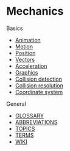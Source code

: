 # Mechanics

Basics
- [Animation](./animation.md)
- [Motion](./motion.md)
- [Position](./position.md)
- [Vectors](./vectors-in-graphics.md)
- [Acceleration](./acceleration.md)
- [Graphics](./graphics.md)
- [Collision detection](./collision-detection.md)
- [Collision resolution](./collision-resolution.md)
- [Coordinate system](./coordinate-system.md)

General
- [GLOSSARY](./GLOSSARY.md)
- [ABBREVIATIONS](./ABBREV.md)
- [TOPICS](./TOPICS.md)
- [TERMS](./TERMS.md)
- [WIKI](./WIKI.md) 
